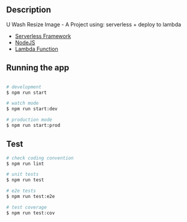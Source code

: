 ## Description

U Wash Resize Image - A Project using: serverless + deploy to lambda
<ul>
  <li>
    <a href="https://www.serverless.com/framework/docs/providers/aws/cli-reference/config-credentials" target="blank">Serverless Framework</a>
  </li>
  <li>
    <a href="https://www.serverless.com/framework/docs/providers/aws/examples/hello-world/node/" target="blank">NodeJS</a>
  </li>
  <li>
    <a href="https://console.aws.amazon.com/lambda/home?region=us-east-1#/functions" target="blank">Lambda Function</a>
  </li>
</ul>

## Running the app

```bash

# development
$ npm run start

# watch mode
$ npm run start:dev

# production mode
$ npm run start:prod
```

## Test

```bash
# check coding convention
$ npm run lint

# unit tests
$ npm run test

# e2e tests
$ npm run test:e2e

# test coverage
$ npm run test:cov
```